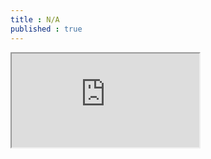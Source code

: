 ```yaml
---
title : N/A
published : true
---
```

<iframe src="https://docs.google.com/document/d/e/2PACX-1vTZI73CzgmCU4vUI1vk1uBAis1UoeTc4lEZeJ6OBprsPORIYahTH7IYQZ9o9vj1SlReCp_AksGQXyqs/pub?embedded=true"></iframe>
